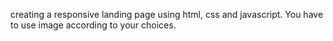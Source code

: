 creating a responsive landing page using html, css and javascript. You have to use image according to your choices.

